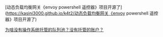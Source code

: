 ﻿---
layout: default
permalink: /mix/
---



[动态负载均衡网关《envoy powershell 遥控器》项目开源了](https://kasini3000.github.io/k4t2/动态负载均衡网关《envoy powershell 遥控器》项目开源了)

[为啥没有操作系统托管的队列池？没有托管的账户？](https://kasini3000.github.io/mix/为啥没有操作系统托管的队列池？没有托管的账户？)

<!--

[网关神器traefik的，etcd和https配置例子](https://kasini3000.github.io/k4t2/网关神器traefik的，etcd和https配置例子)

[网关神器traefik的，etcd和https配置例子](https://kasini3000.github.io/k4t2/网关神器traefik的，etcd和https配置例子)

[网关神器traefik的，etcd和https配置例子](https://kasini3000.github.io/k4t2/网关神器traefik的，etcd和https配置例子)

[网关神器traefik的，etcd和https配置例子](https://kasini3000.github.io/k4t2/网关神器traefik的，etcd和https配置例子)

[网关神器traefik的，etcd和https配置例子](https://kasini3000.github.io/k4t2/网关神器traefik的，etcd和https配置例子)




[网关神器traefik的，etcd和https配置例子](https://kasini3000.github.io/k4t2/网关神器traefik的，etcd和https配置例子)

[网关神器traefik的，etcd和https配置例子](https://kasini3000.github.io/k4t2/网关神器traefik的，etcd和https配置例子)

[网关神器traefik的，etcd和https配置例子](https://kasini3000.github.io/k4t2/网关神器traefik的，etcd和https配置例子)

[微服务，【容器亚健康状态】问题，研究和解决](https://kasini3000.github.io/k4t2/微服务，【容器亚健康状态】问题，研究和解决)

[用coredns加etcd，搭建跨平台动态服务发现](https://kasini3000.github.io/k4t2/%E7%94%A8coredns%E5%8A%A0etcd%EF%BC%8C%E6%90%AD%E5%BB%BA%E8%B7%A8%E5%B9%B3%E5%8F%B0%E5%8A%A8%E6%80%81%E6%9C%8D%E5%8A%A1%E5%8F%91%E7%8E%B0)

[网关神器traefik的，etcd和https配置例子](https://kasini3000.github.io/k4t2/网关神器traefik的，etcd和https配置例子)

[traefik网关的https上游配置](https://kasini3000.github.io/k4t2/traefik网关的https上游配置)

[开源免费：分享powershell读写k8s的etcd的脚本库](https://kasini3000.github.io/k4t2/开源免费：分享powershell读写k8s的etcd的脚本库)

[k4t系统架构 & 部署最佳实践](https://kasini3000.github.io/k4t2/k4t%E7%B3%BB%E7%BB%9F%E6%9E%B6%E6%9E%84%20&%20%E9%83%A8%E7%BD%B2%E6%9C%80%E4%BD%B3%E5%AE%9E%E8%B7%B5)

-->


